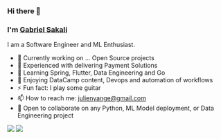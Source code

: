 ### Hi there 👋
### I'm [Gabriel Sakali](https://sakalig.github.io/)
 
  I am a Software Engineer and ML Enthusiast.
  - 🏢 Currently working on ... Open Source projects
  - 🏢 Experienced with delivering Payment Solutions
  - 🌱 Learning Spring, Flutter, Data Engineering and Go
  - 🌱 Enjoying DataCamp content, Devops and automation of workflows
  - ⚡ Fun fact: I play some guitar
  - 📫 How to reach me: julienyange@gmail.com 
  - 👯 Open to collaborate on any Python, ML Model deployment, or Data Engineering project



<img src="https://github-readme-stats.vercel.app/api?username=sakalig&&show_icons=true&title_color=ffffff&icon_color=bb2acf&text_color=daf7dc&bg_color=151515" />

<img src="http://github-readme-streak-stats.herokuapp.com?user=sakalig&hide_border=true&theme=black-ice&background=3D3D3D&stroke=00E6FE" />

<!--<h3 align="left">❤ Support me:</h3>
<p><a href="https://www.buymeacoffee.com/stotheatotheu"> <img align="left" src="https://cdn.buymeacoffee.com/buttons/v2/default-yellow.png" height="50" width="210" alt="julianasau" /></a></p><br><br>
-->
<!--
<p align="left"> <img src="https://komarev.com/ghpvc/?username=JulianaSau&style=flat-square&color=brightgreen" alt="JulianaSau" /></p>
--!>
